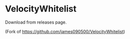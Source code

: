 # VelocityWhitelist
Download from releases page.

(Fork of https://github.com/james090500/VelocityWhitelist)
